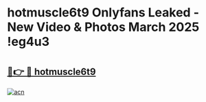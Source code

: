 # hotmuscle6t9 Onlyfans Leaked - New Video & Photos March 2025 !eg4u3

# <h2><a href="https://0xdoxh.iuczelnia.edu.pl?title=hotmuscle6t9&ref=eg4u3">🔗👉 🔴 hotmuscle6t9</a></h2>

[![acn](https://github.com/user-attachments/assets/0f9c940e-d8b0-45ae-aac7-cd30a18b3e1c)](https://0xdoxh.iuczelnia.edu.pl?title=hotmuscle6t9&ref=eg4u3)

